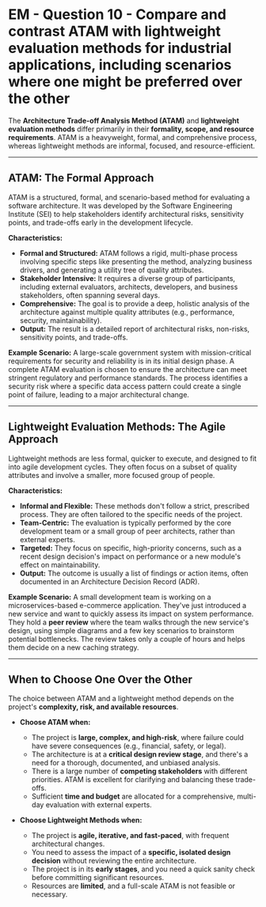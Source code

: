# EM - Question 10 - Compare and contrast ATAM with lightweight evaluation methods for industrial applications, including scenarios where one might be preferred over the other

The **Architecture Trade-off Analysis Method (ATAM)** and **lightweight evaluation methods** differ primarily in their **formality, scope, and resource requirements**. ATAM is a heavyweight, formal, and comprehensive process, whereas lightweight methods are informal, focused, and resource-efficient.

---

## ATAM: The Formal Approach

ATAM is a structured, formal, and scenario-based method for evaluating a software architecture. It was developed by the Software Engineering Institute (SEI) to help stakeholders identify architectural risks, sensitivity points, and trade-offs early in the development lifecycle.

**Characteristics:**

* **Formal and Structured:** ATAM follows a rigid, multi-phase process involving specific steps like presenting the method, analyzing business drivers, and generating a utility tree of quality attributes.
* **Stakeholder Intensive:** It requires a diverse group of participants, including external evaluators, architects, developers, and business stakeholders, often spanning several days.
* **Comprehensive:** The goal is to provide a deep, holistic analysis of the architecture against multiple quality attributes (e.g., performance, security, maintainability).
* **Output:** The result is a detailed report of architectural risks, non-risks, sensitivity points, and trade-offs.

**Example Scenario:** A large-scale government system with mission-critical requirements for security and reliability is in its initial design phase. A complete ATAM evaluation is chosen to ensure the architecture can meet stringent regulatory and performance standards. The process identifies a security risk where a specific data access pattern could create a single point of failure, leading to a major architectural change.

---

## Lightweight Evaluation Methods: The Agile Approach

Lightweight methods are less formal, quicker to execute, and designed to fit into agile development cycles. They often focus on a subset of quality attributes and involve a smaller, more focused group of people.

**Characteristics:**

* **Informal and Flexible:** These methods don't follow a strict, prescribed process. They are often tailored to the specific needs of the project.
* **Team-Centric:** The evaluation is typically performed by the core development team or a small group of peer architects, rather than external experts.
* **Targeted:** They focus on specific, high-priority concerns, such as a recent design decision's impact on performance or a new module's effect on maintainability.
* **Output:** The outcome is usually a list of findings or action items, often documented in an Architecture Decision Record (ADR).

**Example Scenario:** A small development team is working on a microservices-based e-commerce application. They've just introduced a new service and want to quickly assess its impact on system performance. They hold a **peer review** where the team walks through the new service's design, using simple diagrams and a few key scenarios to brainstorm potential bottlenecks. The review takes only a couple of hours and helps them decide on a new caching strategy. 

---

## When to Choose One Over the Other

The choice between ATAM and a lightweight method depends on the project's **complexity, risk, and available resources**.

* **Choose ATAM when:**
    * The project is **large, complex, and high-risk**, where failure could have severe consequences (e.g., financial, safety, or legal).
    * The architecture is at a **critical design review stage**, and there's a need for a thorough, documented, and unbiased analysis.
    * There is a large number of **competing stakeholders** with different priorities. ATAM is excellent for clarifying and balancing these trade-offs.
    * Sufficient **time and budget** are allocated for a comprehensive, multi-day evaluation with external experts.

* **Choose Lightweight Methods when:**
    * The project is **agile, iterative, and fast-paced**, with frequent architectural changes.
    * You need to assess the impact of a **specific, isolated design decision** without reviewing the entire architecture.
    * The project is in its **early stages**, and you need a quick sanity check before committing significant resources.
    * Resources are **limited**, and a full-scale ATAM is not feasible or necessary.

